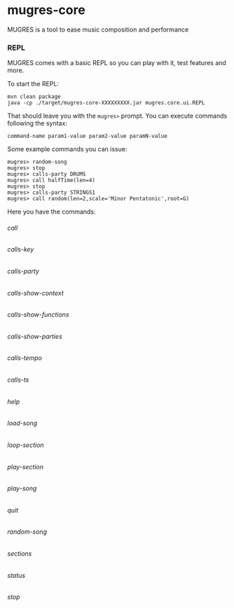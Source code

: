# mugres-core
MUGRES is a tool to ease music composition and performance

### REPL
MUGRES comes with a basic REPL so you can play with it, test features and more.

To start the REPL: 

    mvn clean package
    java -cp ./target/mugres-core-XXXXXXXXX.jar mugres.core.ui.REPL
    
That should leave you with the `mugres>` prompt. You can execute commands following the syntax:

    command-name param1-value param2-value paramN-value
    
Some example commands you can issue:

    mugres> random-song        
    mugres> stop    
    mugres> calls-party DRUMS
    mugres> call halfTime(len=4)
    mugres> stop    
    mugres> calls-party STRINGS1
    mugres> call random(len=2,scale='Minor Pentatonic',root=G)
    
Here you have the commands:

###### call
###### calls-key
###### calls-party
###### calls-show-context
###### calls-show-functions
###### calls-show-parties
###### calls-tempo
###### calls-ts
###### help
###### load-song
###### loop-section
###### play-section
###### play-song
###### quit
###### random-song
###### sections
###### status
###### stop    
    
